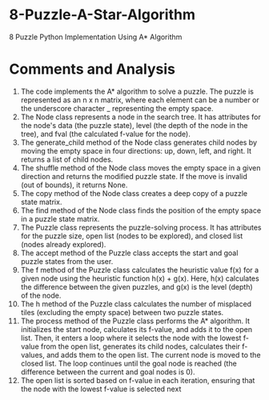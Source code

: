 # 8-Puzzle-A-Star-Algorithm
8 Puzzle Python Implementation Using A* Algorithm

# Comments and Analysis

1. The code implements the A* algorithm to solve a puzzle. The puzzle is represented as an n x n matrix, where each element can be a number or the underscore character _ representing the empty space.
2. The Node class represents a node in the search tree. It has attributes for the node's data (the puzzle state), level (the depth of the node in the tree), and fval (the calculated f-value for the node).
3. The generate_child method of the Node class generates child nodes by moving the empty space in four directions: up, down, left, and right. It returns a list of child nodes.
4. The shuffle method of the Node class moves the empty space in a given direction and returns the modified puzzle state. If the move is invalid (out of bounds), it returns None.
5. The copy method of the Node class creates a deep copy of a puzzle state matrix.
6. The find method of the Node class finds the position of the empty space in a puzzle state matrix.
7. The Puzzle class represents the puzzle-solving process. It has attributes for the puzzle size, open list (nodes to be explored), and closed list (nodes already explored).
8. The accept method of the Puzzle class accepts the start and goal puzzle states from the user.
9. The f method of the Puzzle class calculates the heuristic value f(x) for a given node using the heuristic function h(x) + g(x). Here, h(x) calculates the difference between the given puzzles, and g(x) is the level (depth) of the node.
10. The h method of the Puzzle class calculates the number of misplaced tiles (excluding the empty space) between two puzzle states.
11. The process method of the Puzzle class performs the A* algorithm. It initializes the start node, calculates its f-value, and adds it to the open list. Then, it enters a loop where it selects the node with the lowest f-value from the open list, generates its child nodes, calculates their f-values, and adds them to the open list. The current node is moved to the closed list. The loop continues until the goal node is reached (the difference between the current and goal nodes is 0).
12. The open list is sorted based on f-value in each iteration, ensuring that the node with the lowest f-value is selected next